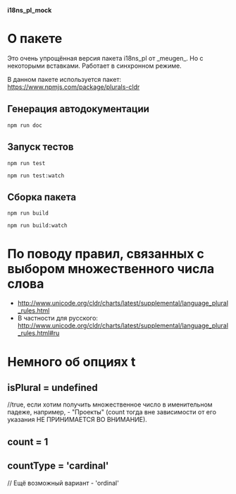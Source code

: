**i18ns_pl_mock**

# О пакете
Это очень упрощённая версия пакета i18ns_pl от \_meugen\_. Но с некоторыми вставками.
Работает в синхронном режиме.

В данном пакете используется пакет: https://www.npmjs.com/package/plurals-cldr

## Генерация автодокументации
`````npm run doc`````
## Запуск тестов
`````npm run test`````

`````npm run test:watch`````

## Сборка пакета
`````npm run build`````

`````npm run build:watch`````

# По поводу правил, связанных с выбором множественного числа слова
- http://www.unicode.org/cldr/charts/latest/supplemental/language_plural_rules.html
- В частности для русского: http://www.unicode.org/cldr/charts/latest/supplemental/language_plural_rules.html#ru

# Немного об опциях t
## isPlural = undefined
//true, если хотим получить множественное число в именительном падеже, например, - "Проекты" (count тогда вне зависимости от его указания НЕ ПРИНИМАЕТСЯ ВО ВНИМАНИЕ).
## count = 1
## countType = 'cardinal'
// Ещё возможный вариант - 'ordinal'